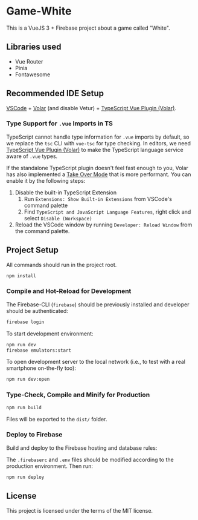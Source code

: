 # Game-White

This is a VueJS 3 + Firebase project about a game called "White".

## Libraries used

- Vue Router
- Pinia
- Fontawesome

## Recommended IDE Setup

[VSCode](https://code.visualstudio.com/) + [Volar](https://marketplace.visualstudio.com/items?itemName=Vue.volar) (and disable Vetur) + [TypeScript Vue Plugin (Volar)](https://marketplace.visualstudio.com/items?itemName=Vue.vscode-typescript-vue-plugin).

### Type Support for `.vue` Imports in TS

TypeScript cannot handle type information for `.vue` imports by default, so we replace the `tsc` CLI with `vue-tsc` for type checking. In editors, we need [TypeScript Vue Plugin (Volar)](https://marketplace.visualstudio.com/items?itemName=Vue.vscode-typescript-vue-plugin) to make the TypeScript language service aware of `.vue` types.

If the standalone TypeScript plugin doesn't feel fast enough to you, Volar has also implemented a [Take Over Mode](https://github.com/johnsoncodehk/volar/discussions/471#discussioncomment-1361669) that is more performant. You can enable it by the following steps:

1. Disable the built-in TypeScript Extension
    1) Run `Extensions: Show Built-in Extensions` from VSCode's command palette
    2) Find `TypeScript and JavaScript Language Features`, right click and select `Disable (Workspace)`
2. Reload the VSCode window by running `Developer: Reload Window` from the command palette.


## Project Setup

All commands should run in the project root.

```sh
npm install
```

### Compile and Hot-Reload for Development

The Firebase-CLI (`firebase`) should be previously installed and developer should be authenticated:

```sh
firebase login
```

To start development environment:

```sh
npm run dev
firebase emulators:start
```

To open development server to the local network (i.e., to test with a real smartphone on-the-fly too):

```sh
npm run dev:open
```

### Type-Check, Compile and Minify for Production

```sh
npm run build
```

Files will be exported to the `dist/` folder.

### Deploy to Firebase

Build and deploy to the Firebase hosting and database rules:

The `.firebaserc` and `.env` files should be modified according to the production environment. Then run:

```sh
npm run deploy
```

## License

This project is licensed under the terms of the MIT license.
